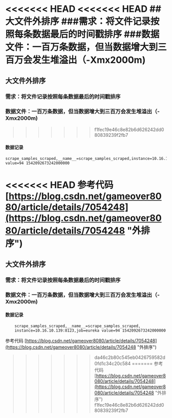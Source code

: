 <<<<<<< HEAD
<<<<<<< HEAD
##大文件外排序
###需求：将文件记录按照每条数据最后的时间戳排序
###数据文件：一百万条数据，但当数据增大到三百万会发生堆溢出（-Xmx2000m)
=======
## 大文件外排序 ##
### 需求：将文件记录按照每条数据最后的时间戳排序 ###
### 数据文件：一百万条数据，但当数据增大到三百万会发生堆溢出（-Xmx2000m) ###
>>>>>>> f1fec19e46c8e82b6d626242dd080839239f2fb7

#### 数据记录 ###

    scrape_samples_scraped,__name__=scrape_samples_scraped,instance=10.16.10.139:8123,job=eureka value=94 1542092673242000000

<<<<<<< HEAD
参考代码
[https://blog.csdn.net/gameover8080/article/details/7054248](https://blog.csdn.net/gameover8080/article/details/7054248 "外排序")
=======
## 大文件外排序
### 需求：将文件记录按照每条数据最后的时间戳排序
### 数据文件：一百万条数据，但当数据增大到三百万会发生堆溢出（-Xmx2000m)

#### 数据记录
```
    scrape_samples_scraped,__name__=scrape_samples_scraped,
    instance=10.16.10.139:8123,job=eureka value=94 1542092673242000000
```
参考代码
[https://blog.csdn.net/gameover8080/article/details/7054248](https://blog.csdn.net/gameover8080/article/details/7054248 "外排序")
>>>>>>> da46c2b80c545eb0426759582d0fd1c34c20c584
=======
> 参考代码
> [https://blog.csdn.net/gameover8080/article/details/7054248](https://blog.csdn.net/gameover8080/article/details/7054248 "外排序")
>>>>>>> f1fec19e46c8e82b6d626242dd080839239f2fb7
